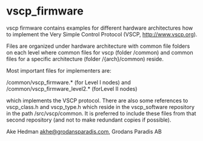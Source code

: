 vscp_firmware
=============

vscp firmware contains examples for different hardware architectures how to
implement the Very Simple Control Protocol (VSCP, http://www.vscp.org).

Files are organized under hardware architecture with common file folders on
each level where common files for vscp (folder /common) and common
files for a specific architecture (folder /{arch}/common) reside. 

Most important files for implementers are:

/common/vscp_firmware.* (for Level I nodes) and
/common/vscp_firmware_level2.* (forLevel II nodes)

which implements the VSCP protocol. There are also some references to
vscp_class.h and vscp_type.h which reside in the vscp_software repository
in the path /src/vscp/common. It is preferred to include these files from
that second repository (and not to make redundant copies if possible).

Ake Hedman <akhe@grodansparadis.com>, Grodans Paradis AB
